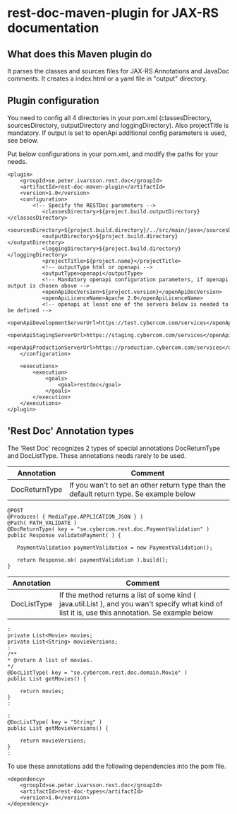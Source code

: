 # rest-doc-maven-plugin for JAX-RS documentation

## What does this Maven plugin do

It parses the classes and sources files for JAX-RS Annotations and JavaDoc comments.
It creates a index.html or a yaml file in "output" directory.

## Plugin configuration

You need to config all 4 directories in your pom.xml (classesDirectory, sourcesDirectory, outputDirectory and loggingDirectory).
Also projectTitle is mandatory.
If output is set to openApi additional config parameters is used, see below.

Put below configurations in your pom.xml, and modify the paths for your needs.

```
<plugin>
    <groupId>se.peter.ivarsson.rest.doc</groupId>
    <artifactId>rest-doc-maven-plugin</artifactId>
    <version>1.0</version>
    <configuration>
        <!-- Specify the RESTDoc parameters -->
           <classesDirectory>${project.build.outputDirectory}</classesDirectory>
           <sourcesDirectory>${project.build.directory}/../src/main/java</sourcesDirectory>
           <outputDirectory>${project.build.directory}</outputDirectory>
           <loggingDirectory>${project.build.directory}</loggingDirectory>
           <projectTitle>${project.name}</projectTitle>
           <!-- outputType html or openapi -->
           <outputType>openapi</outputType>
           <!-- Mandatory openapi configuration parameters, if openapi output is chosen above -->
           <openApiDocVersion>${project.version}</openApiDocVersion>
           <openApiLicenceName>Apache 2.0</openApiLicenceName>
           <!-- openapi at least one of the servers below is needed to be defined -->
           <openApiDevelopmentServerUrl>https://test.cybercom.com/services</openApiDevelopmentServerUrl>
           <openApiStagingServerUrl>https://staging.cybercom.com/services</openApiStagingServerUrl>
           <openApiProductionServerUrl>https://production.cybercom.com/services</openApiProductionServerUrl>
    </configuration>

    <executions>
        <execution>
            <goals>
                <goal>restdoc</goal>
            </goals>
        </execution>
    </executions>
</plugin>
```

## 'Rest Doc' Annotation types

The 'Rest Doc' recognizes 2 types of special annotations DocReturnType and DocListType.
These annotations needs rarely to be used.

| Annotation    | Comment                                                                                 |
|---------------|-----------------------------------------------------------------------------------------|
| DocReturnType | If you wan't to set an other return type than the default return type. Se example below |                                                      |

```
@POST
@Produces( { MediaType.APPLICATION_JSON } )
@Path( PATH_VALIDATE )
@DocReturnType( key = "se.cybercom.rest.doc.PaymentValidation" )
public Response validatePayment( ) {

   PaymentValidation paymentValidation = new PaymentValidation();

   return Response.ok( paymentValidation ).build();
}
```

| Annotation  | Comment                                                                                 |
|-------------|-----------------------------------------------------------------------------------------|
| DocListType | If the method returns a list of some kind ( java.util.List ), and you wan't specify what kind of list it is, use this annotation. Se example below |

```
:
private List<Movie> movies;
private List<String> movieVersions;
:
/**
* @return A list of movies.
*/
@DocListType( key = "se.cybercom.rest.doc.domain.Movie" )
public List getMovies() {

    return movies;
}
:

:
@DocListType( key = "String" )
public List getMovieVersions() {

    return movieVersions;
}
:
```

To use these annotations add the following dependencies into the pom file.

```
<dependency>
    <groupId>se.peter.ivarsson.rest.doc</groupId>
    <artifactId>rest-doc-types</artifactId>
    <version>1.0</version>
</dependency>
```


